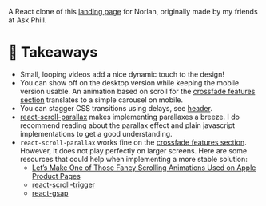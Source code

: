A React clone of this [landing page](https://norlanglass.com/pages/norlan-whisky-glass) for Norlan, originally made by my friends at Ask Phill.

# 🧐 Takeaways

- Small, looping videos add a nice dynamic touch to the design!
- You can show off on the desktop version while keeping the mobile version usable. An animation based on scroll for the [crossfade features section](/components/sections/crossfade-features.jsx) translates to a simple carousel on mobile.
- You can stagger CSS transitions using delays, see [header](/components/sections/hero-header.jsx).
- [react-scroll-parallax](https://react-scroll-parallax.damnthat.tv/docs/intro) makes implementing parallaxes a breeze. I do recommend reading about the parallax effect and plain javascript implementations to get a good understanding.
- `react-scroll-parallax` works fine on the [crossfade features section](/components/sections/crossfade-features.jsx). However, it does not play perfectly on larger screens. Here are some resources that could help when implementing a more stable solution:
  - [Let’s Make One of Those Fancy Scrolling Animations Used on Apple Product Pages](https://css-tricks.com/lets-make-one-of-those-fancy-scrolling-animations-used-on-apple-product-pages/)
  - [react-scroll-trigger](https://www.npmjs.com/package/react-scroll-trigger)
  - [react-gsap](https://bitworking.github.io/react-gsap/src-components-scroll-trigger#basic-usage)
